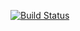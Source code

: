 [![Build Status](https://travis-ci.org/anishk33/date-service.svg?branch=master)](https://travis-ci.org/anishk33/date-service)
